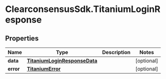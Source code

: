 # ClearconsensusSdk.TitaniumLoginResponse

## Properties

Name | Type | Description | Notes
------------ | ------------- | ------------- | -------------
**data** | [**TitaniumLoginResponseData**](TitaniumLoginResponseData.md) |  | [optional] 
**error** | [**TitaniumError**](TitaniumError.md) |  | [optional] 


